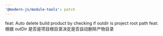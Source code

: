 ```yaml
---
'@modern-js/module-tools': patch
---
```


feat: Auto delete build product by checking if outdir is project root path
feat: 根据 outDir 是否是项目根目录决定是否自动删除产物目录
